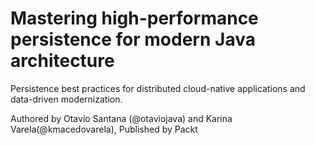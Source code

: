 # Mastering high-performance persistence for modern Java architecture

Persistence best practices for distributed cloud-native applications and data-driven modernization.

Authored by Otavio Santana (@otaviojava) and Karina Varela(@kmacedovarela), Published by Packt

